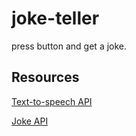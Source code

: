 # joke-teller
press button and get a joke. 
## Resources
[Text-to-speech API](https://www.voicerss.org//api/)

[Joke API](https://sv443.net/jokeapi/v2/)